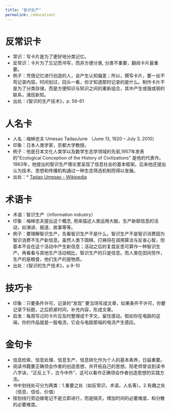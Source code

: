 ```yaml
---
title: "智识生产"
permalink: /education/
---
```


# 反常识卡

- 常识：写卡片是为了更好地分类记忆。
- 反常识：卡片为了忘记而书写，而非方便分类, 分类不重要，翻阅卡片最重要。
- 例子：凭借记忆进行创造的人，会产生认知偏差；所以，撰写卡片，要一丝不苟记录内容。时间划过，回头一看，你才知道那时记录的是什么。制作卡片不是为了分类存储，而是方便知识与知识之间的重新组合，其中产生或强或弱的联系，涌现新知。
- 出处：《智识的生产技术》，p. 56-61

# 人名卡

- 人名：梅棹忠夫 Umesao TadaoJune （June 13, 1920 – July 3, 2010）
- 印象：日本人类学家，京都大学教授。
- 例子：他是日本文化人类学以及数学生态学领域的先驱,1957年发表的"Ecological Conception of the History of Civilizations" 是他的代表作。1963年，他提出的智识生产理论里呈现了信息社会的基本框架。后来他还提出 认为技术、思想和传播机构通过一种生态筛选机制而得以发展。
- 出处：* [Tadao Umesao - Wikipedia](https://en.wikipedia.org/wiki/Tadao_Umesao)

# 术语卡

- 术语：智识生产（information industry）
- 印象：梅棹忠夫提出这个概念, 用来描述人类运用大脑，生产新颖信息的活动，如演讲、报道、故事等等。
- 例子：要理解智识生产，先看智识生产不是什么。智识生产不是智识消费因为智识消费不生产新信息。虽然人类下围棋、打麻将在调用算法与反省心智，但基本不会在这个活动中产生新信息；活动之后的复盘反思可算作一种智识生产。再看看与其他生产活动相比，智识生产的只是信息。而人类在田间劳作，生产的是粮食，他们生产的是物质。
- 出处：《智识的生产技术》，p.9-10

# 技巧卡

- 印象：只要条件许可，记录的“发现” 要当场写成文章，如果条件不许可，你要记录下标题，之后抓紧时间，补充内容，形成文章。
- 启发：每周写过的卡片应及时整理成千字文，留住感动。假如你在电路的这端，你的作品就是一股电流，它会与电路那端的电流产生感应。

# 金句卡

- 信息检索、信息处理、信息生产、信息转化作为个人的基本素养，日益重要。
- 阅读书籍要正确领会作者的创造思想，并开拓自己的思想。阳老师曾谈到读书八字诀，“正反上下，古今中外”，这可以看作正确领会作者创造思想的实践方法。
- 书中划线处可分为两类：1.重要之处（如反常识，术语，人名等）。2.有趣之处（信息、信任、价值）
- 按划线行旁边做笔记不是立即进行，而是隔天，增加时间的必要难度、和分散的必要难度。






